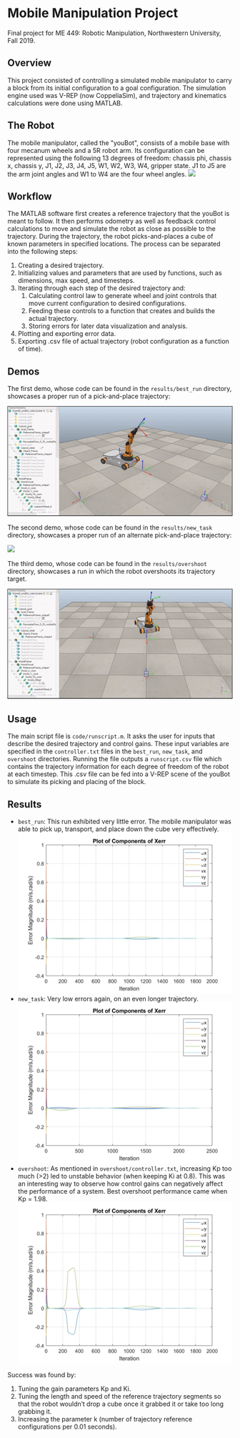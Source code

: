 # Mobile Manipulation Project
Final project for ME 449: Robotic Manipulation, Northwestern University, Fall 2019.

## Overview
This project consisted of controlling a simulated mobile manipulator to carry a block from its initial configuration to a goal configuration. The simulation engine used was V-REP (now CoppeliaSim), and trajectory and kinematics calculations were done using MATLAB.

## The Robot
The mobile manipulator, called the "youBot", consists of a mobile base with four mecanum wheels and a 5R robot arm. Its configuration can be represented using the following 13 degrees of freedom: chassis phi, chassis x, chassis y, J1, J2, J3, J4, J5, W1, W2, W3, W4, gripper state. J1 to J5 are the arm joint angles and W1 to W4 are the four wheel angles.
![](images/robot.png)

## Workflow
The MATLAB software first creates a reference trajectory that the youBot is meant to follow. It then performs odometry as well as feedback control calculations to move and simulate the robot as close as possible to the trajectory. During the trajectory, the robot picks-and-places a cube of known parameters in specified locations. The process can be separated into the following steps:
1. Creating a desired trajectory.
2. Initializing values and parameters that are used by functions, such as dimensions, max
speed, and timesteps.
3. Iterating through each step of the desired trajectory and:
   1. Calculating control law to generate wheel and joint controls that move current configuration to desired configurations.
   2. Feeding these controls to a function that creates and builds the actual trajectory.
   3. Storing errors for later data visualization and analysis.
4. Plotting and exporting error data.
5. Exporting .csv file of actual trajectory (robot configuration as a function of time).

## Demos
The first demo, whose code can be found in the `results/best_run` directory, showcases a proper run of a pick-and-place trajectory:

![](results/best_run/demo.gif)

The second demo, whose code can be found in the `results/new_task` directory, showcases a proper run of an alternate pick-and-place trajectory:

![](results/new_task/demo.gif)

The third demo, whose code can be found in the `results/overshoot` directory, showcases a run in which the robot overshoots its trajectory target.

![](results/overshoot/demo.gif)

## Usage
The main script file is `code/runscript.m`. It asks the user for inputs that describe the desired trajectory and control gains. These input variables are specified in the `controller.txt` files in the `best_run`, `new_task`, and `overshoot` directories. Running the file outputs a `runscript.csv` file which contains the trajectory information for each degree of freedom of the robot at each timestep. This .csv file can be fed into a V-REP scene of the youBot to simulate its picking and placing of the block.

## Results
- `best_run`: This run exhibited very little error. The mobile manipulator was able to pick up, transport, and place down the cube very effectively.
  <br>
  <img src="results/best_run/Xerr_plot.jpg" width="500">
  <br>
- `new_task`: Very low errors again, on an even longer trajectory.
  <br>
  <img src="results/new_task/Xerr_plot.jpg" width="500">
  <br>
- `overshoot`: As mentioned in `overshoot/controller.txt`, increasing Kp too much (>2) led to unstable behavior (when keeping Ki at 0.8). This was an interesting way to observe how control gains can negatively affect the performance of a system. Best overshoot performance came when Kp = 1.98.
  <br>
  <img src="results/overshoot/good_overshoot_kp_1.98.jpg" width="500">
  <br>

Success was found by:
1. Tuning the gain parameters Kp and Ki.
2. Tuning the length and speed of the reference trajectory segments so that the robot
wouldn’t drop a cube once it grabbed it or take too long grabbing it.
3. Increasing the parameter k (number of trajectory reference configurations per 0.01
seconds).
